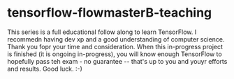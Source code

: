 # tensorflow-flowmasterB-teaching

This series is a full educational follow along to learn TensorFlow. I recommedn having dev xp and a good understanding of computer science.
Thank you fopr your time and consideration. When this in-progress project is finished (it is ongoing in-progress), you will know enough TensorFlow to hopefully pass teh exam - no guarantee -- that's up to you and youyr efforts and results. Good luck. :-)
